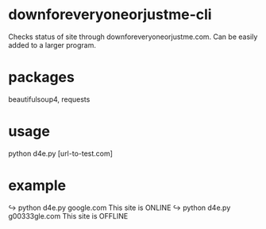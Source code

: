 # downforeveryoneorjustme-cli
Checks status of site through downforeveryoneorjustme.com. Can be easily added to a larger program. 

# packages
beautifulsoup4, requests 

# usage 
python d4e.py [url-to-test.com]

# example 
↪ python d4e.py google.com
This site is ONLINE
↪ python d4e.py g00333gle.com
This site is OFFLINE
